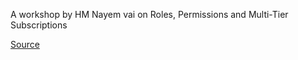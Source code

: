 A workshop by HM Nayem vai on Roles, Permissions and Multi-Tier Subscriptions

[Source](https://www.stacklearner.com/my/workshops/authorization-master-class-roles-permissions-and-multi-tier-subscriptions)
